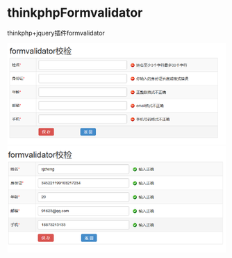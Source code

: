 # thinkphpFormvalidator
thinkphp+jquery插件formvalidator

![res1](/img/res1.png)
![res2](/img/res2.png)
